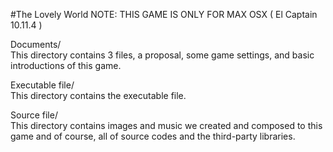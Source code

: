 #The Lovely World
NOTE: THIS GAME IS ONLY FOR MAX OSX ( El Captain 10.11.4 )   

Documents/  
  This directory contains 3 files, a proposal, some game settings, and basic introductions of this game.

Executable file/  
  This directory contains the executable file.

Source file/  
  This directory contains images and music we created and composed to this game and of course, all of source codes and the third-party libraries.
